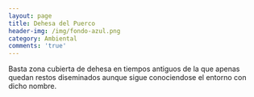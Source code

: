 ```yaml
---
layout: page
title: Dehesa del Puerco
header-img: /img/fondo-azul.png
category: Ambiental
comments: 'true'
---
```



Basta zona cubierta de dehesa en tiempos antiguos de la que apenas quedan restos diseminados  aunque sigue conociendose el entorno con dicho nombre.
